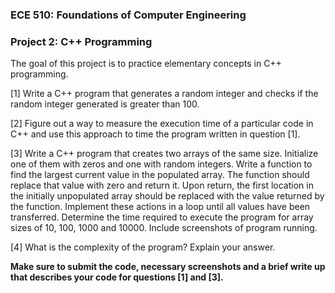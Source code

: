 ### ECE 510: Foundations of Computer Engineering
### Project 2: C++ Programming

The goal of this project is to practice elementary concepts in C++ programming.

[1] Write a C++ program that generates a random integer and checks if the random integer generated is greater than 100.

[2] Figure out a way to measure the execution time of a particular code in C++ and use this approach to time the program written in question [1].

[3] Write a C++ program that creates two arrays of the same size. Initialize one of them with zeros and one with random integers. Write a function to find the largest current value in the populated array. The function should replace that value with zero and return it. Upon return, the first location in the initially unpopulated array should be replaced with the value returned by the function. Implement these actions in a loop until all values have been transferred. Determine the time required to execute the program for array sizes of 10, 100, 1000 and 10000. Include screenshots of program running.

[4] What is the complexity of the program? Explain your answer.

**Make sure to submit the code, necessary screenshots and a brief write up that describes your code for questions [1] and [3].**
